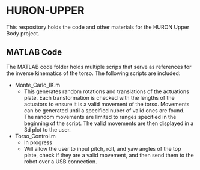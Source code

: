 # HURON-UPPER
This respository holds the code and other materials for the HURON Upper Body project. 


## MATLAB Code
The MATLAB code folder holds multiple scrips that serve as references for the inverse kinematics of the torso. The following scripts are included:
 - Monte_Carlo_IK.m
     - This generates random rotations and translations of the actuations plate. Each transformation is checked with the lengths of the actuators to ensure it is a valid movement of the torso. Movements can be generated until a specified nuber of valid ones are found. The random movements are limited to ranges specified in the beginning of the script. The valid movements are then displayed in a 3d plot to the user. 
 - Torso_Control.m
     - In progress
     - Will allow the user to input pitch, roll, and yaw angles of the top plate, check if they are a valid movement, and then send them to the robot over a USB connection.

